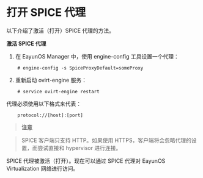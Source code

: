 # 打开 SPICE 代理

以下介绍了激活（打开）SPICE 代理的方法。

**激活 SPICE 代理**

1. 在 EayunOS Manager 中，使用 engine-config 工具设置一个代理：

```
    # engine-config -s SpiceProxyDefault=someProxy
```

2. 重新启动 ovirt-engine 服务：

```
	# service ovirt-engine restart
```
	
   代理必须使用以下格式来代表：
   
```   
	protocol://[host]:[port]
```   

> **注意**

> SPICE 客户端只支持 HTTP。如果使用 HTTPS，客户端将会忽略代理的设置，而尝试直接和 hypervisor 进行连接。

SPICE 代理被激活（打开）。现在可以通过 SPICE 代理对 EayunOS Virtualization 网络进行访问。